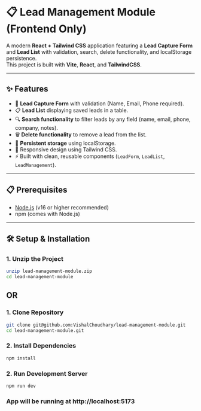 # 📋 Lead Management Module (Frontend Only)

A modern **React + Tailwind CSS** application featuring a **Lead Capture Form** and **Lead List** with validation, search, delete functionality, and localStorage persistence.  
This project is built with **Vite**, **React**, and **TailwindCSS**.

---

## ✨ Features
- 📝 **Lead Capture Form** with validation (Name, Email, Phone required).  
- 📋 **Lead List** displaying saved leads in a table.  
- 🔍 **Search functionality** to filter leads by any field (name, email, phone, company, notes).  
- 🗑️ **Delete functionality** to remove a lead from the list.  
- 💾 **Persistent storage** using localStorage.  
- 📱 Responsive design using Tailwind CSS.  
- ⚡ Built with clean, reusable components (`LeadForm`, `LeadList`, `LeadManagement`).  

---

## 📋 Prerequisites
- [Node.js](https://nodejs.org/) (v16 or higher recommended)  
- npm (comes with Node.js)  

---

## 🛠️ Setup & Installation

### 1. Unzip the Project
```bash
unzip lead-management-module.zip
cd lead-management-module
```

## OR

### 1. Clone Repository
```bash
git clone git@github.com:VishalChoudhary/lead-management-module.git
cd lead-management-module.git
```

### 2. Install Dependencies
```bash
npm install
```

### 2. Run Development Server
```bash
npm run dev
```

### App will be running at http://localhost:5173